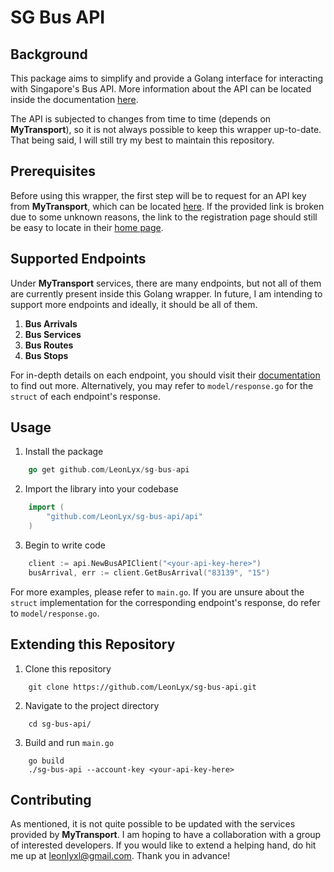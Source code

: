 # SG Bus API
## Background
This package aims to simplify and provide a Golang interface for interacting with Singapore's Bus API. More information about the API can be located inside the documentation [here](https://www.mytransport.sg/content/dam/datamall/datasets/LTA_DataMall_API_User_Guide.pdf). 

The API is subjected to changes from time to time (depends on **MyTransport**), so it is not always possible to keep this wrapper up-to-date. That being said, I will still try my best to maintain this repository.

## Prerequisites
Before using this wrapper, the first step will be to request for an API key from **MyTransport**, which can be located [here](https://www.mytransport.sg/content/mytransport/home/dataMall/request-for-api.html). If the provided link is broken due to some unknown reasons, the link to the registration page should still be easy to locate in their [home page](https://www.mytransport.sg/content/mytransport/home/dataMall.html).

## Supported Endpoints
Under **MyTransport** services, there are many endpoints, but not all of them are currently present inside this Golang wrapper. In future, I am intending to support more endpoints and ideally, it should be all of them.

1. **Bus Arrivals**
2. **Bus Services**
3. **Bus Routes**
4. **Bus Stops**

For in-depth details on each endpoint, you should visit their [documentation](https://www.mytransport.sg/content/dam/datamall/datasets/LTA_DataMall_API_User_Guide.pdf) to find out more. Alternatively, you may refer to `model/response.go` for the `struct` of each endpoint's response.

## Usage
1. Install the package
```go
    go get github.com/LeonLyx/sg-bus-api
```

2. Import the library into your codebase
```go
    import (
        "github.com/LeonLyx/sg-bus-api/api"
    )
```

3. Begin to write code
```go
    client := api.NewBusAPIClient("<your-api-key-here>")
    busArrival, err := client.GetBusArrival("83139", "15")
```
For more examples, please refer to `main.go`. If you are unsure about the `struct` implementation for the corresponding endpoint's response, do refer to `model/response.go`.

## Extending this Repository
1. Clone this repository
```
    git clone https://github.com/LeonLyx/sg-bus-api.git
```

2. Navigate to the project directory
```
    cd sg-bus-api/
```

3. Build and run `main.go`
```
    go build
    ./sg-bus-api --account-key <your-api-key-here>
```

## Contributing
As mentioned, it is not quite possible to be updated with the services provided by **MyTransport**. I am hoping to have a collaboration with a group of interested developers. If you would like to extend a helping hand, do hit me up at leonlyxl@gmail.com. Thank you in advance!